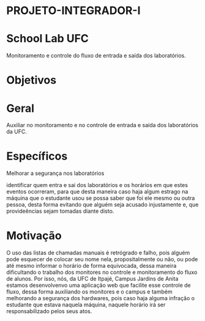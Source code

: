# PROJETO-INTEGRADOR-I

# School Lab UFC

Monitoramento e controle do fluxo de entrada e saída dos laboratórios.

# Objetivos

# Geral

Auxiliar no monitoramento e no controle de entrada e saída dos laboratórios da UFC. 

# Específicos

Melhorar a segurança nos laboratórios

identificar quem entra e sai dos laboratórios e os horários em que estes eventos ocorreram, para que desta maneira caso haja algum estrago na máquina que o estudante usou se possa saber que foi ele mesmo ou outra pessoa, desta forma evitando que alguém seja acusado injustamente e, que provideências sejam tomadas diante disto.

# Motivação

O uso das listas de chamadas manuais é retrógrado e falho, pois alguém pode esquecer de colocar seu nome nela, propositalmente ou não, ou pode até mesmo informar o horário de forma equivocada, dessa maneira dificultando o trabalho dos monitores no controle e monitoramento do fluxo de alunos. Por isso, nós, da UFC de Itpajé, Campus Jardins de Anita estamos desenvolvenvo uma aplicação web que facilite esse controle de fluxo, dessa forma auxiliando os monitores e o campus e também melhorando a segurança dos hardwares, pois caso haja alguma infração o estudante que estava naquela máquina, naquele horário irá ser responsabilizado pelos seus atos.
